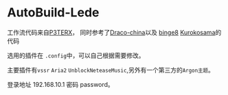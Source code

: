# AutoBuild-Lede
工作流代码来自[P3TERX](https://github.com/P3TERX/Actions-OpenWrt)，
同时参考了[Draco-china](https://github.com/Draco-china/OpenWrt-Actions-LeanAndSnapshot)以及 [binge8](https://github.com/binge8/op) [Kurokosama](https://github.com/Kurokosama)的代码



选用的插件在 `.config`中，可以自己根据需要修改。

主要插件有`vssr` `Aria2` `UnblockNeteaseMusic`,另外有一个第三方的`Argon主题`。

登录地址 192.168.10.1 密码 password。

